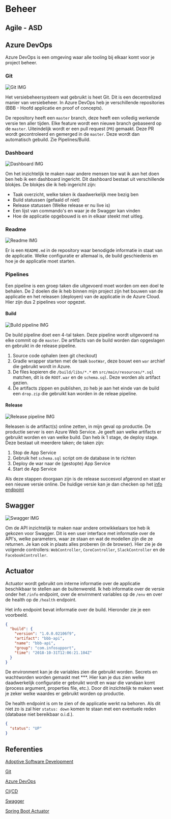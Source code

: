 # Beheer

## Agile - ASD

## Azure DevOps

Azure DevOps is een omgeving waar alle tooling bij elkaar komt voor je project beheer.

### Git

![Git IMG](./img/git.png)

Het versiebeheersysteem wat gebruikt is heet Git. Dit is een decentrelized manier van versiebeheer. In Azure DevOps heb je verschillende repositories (BBB - Hoofd applicatie en proof of concepts).

De repository heeft een `master` branch, deze heeft een volledig werkende versie ten aller tijden. Elke feature wordt een nieuwe branch gebaseerd op de `master`. Uiteindelijk wordt er een pull request (`PR`) gemaakt. Deze PR wordt gecontroleerd en gemerged in de `master`. Deze wordt dan automatisch gebuild. Zie Pipelines/Build.

### Dashboard

![Dashboard IMG](./img/dashboard.png)

Om het inzichtelijk te maken naar andere mensen toe wat ik aan het doen ben heb ik een dashboard ingericht. Dit dashboard bestaat uit verschillende blokjes. De blokjes die ik heb ingericht zijn:

- Taak overzicht, welke taken ik daadwerkelijk mee bezig ben
- Build statussen (gefaald of niet)
- Release statussen (Welke release er nu live is)
- Een lijst van commando's en waar je de Swagger kan vinden
- Hoe de applicatie opgebouwd is en in elkaar steekt met uitleg.

### Readme

![Readme IMG](./img/readme.png)

Er is een `README.md` in de repository waar benodigde informatie in staat van de applicatie. Welke configuratie er allemaal is, de build geschiedenis en hoe je de applicatie moet starten.

### Pipelines

Een pipeline is een groep taken die uitgevoerd moet worden om een doel te behalen. De 2 doelen die ik heb binnen mijn project zijn het bouwen van de applicatie en het releasen (deployen) van de applicatie in de Azure Cloud. Hier zijn dus 2 pipelines voor opgezet.

#### Build

![Build pipeline IMG](./img/pipeline/build.png)

De build pipeline doet een 4-tal taken. Deze pipeline wordt uitgevoerd na elke commit op de `master`. De artifacts van de build worden dan opgeslagen en gebruikt in de release pipeline.

1. Source code ophalen (een git checkout)
2. Gradle wrapper starten met de taak `bootWar`, deze bouwt een `war` archief die gebruikt wordt in Azure.
3. De files kopieren die `/build/libs/*.*` en `src/main/resources/*.sql` matchen, dit is de `ROOT.war` en de `schema.sql`. Deze worden als artifact gezien.
4. De artifacts zippen en publishen, zo heb je aan het einde van de build een `drop.zip` die gebruikt kan worden in de releae pipeline.

#### Release

![Release pipeline IMG](./img/pipeline/release.png)

Releasen is de artifact(s) online zetten, in mijn geval op productie. De productie server is een Azure Web Service. Je geeft aan welke artifacts er gebruikt worden en van welke build. Dan heb ik 1 stage, de deploy stage. Deze bestaat uit meerdere taken; de taken zijn:

1. Stop de App Service
2. Gebruik het `schema.sql` script om de database in te richten
3. Deploy de war naar de (gestopte) App Service
4. Start de App Service

Als deze stappen doorgaan zijn is de release succesvol afgerond en staat er een nieuwe versie online. De huidige versie kan je dan checken op het [info endpoint](http://bbb-api.azurewebsites.net/actuator/info)

## Swagger

![Swagger IMG](./img/swagger.png)

Om de API inzichtelijk te maken naar andere ontwikkelaars toe heb ik gekozen voor Swagger. Dit is een user interface met informatie over de API's, welke parameters, waar ze staan en wat de modellen zijn die ze returnen. Je kan ook in plaats alles proberen (in de browser). Hier zie je de volgende controllers: `WebController`, `CoreController`, `SlackController` en de `FacebookController`.

## Actuator

Actuator wordt gebruikt om interne informatie over de applicatie beschikbaar te stellen aan de buitenwereld. Ik heb informatie over de versie onder het `/info` endpoint, over de envirnment variables op de `/env` en over de health op de `/health` endpoint.

Het info endpoint bevat informatie over de build. Hieronder zie je een voorbeeld.

```json
{
  "build": {
    "version": "1.0.0.02106f9",
    "artifact": "bbb-api",
    "name": "bbb-api",
    "group": "com.infosupport",
    "time": "2018-10-31T12:06:21.104Z"
  }
}
```

De environment kan je de variables zien die gebruikt worden. Secrets en wachtworden worden gemaskt met \*\*\*. Hier kan je dus zien welke daadwerkelijk configuratie er gebruikt wordt en waar die vandaan komt (process argument, properties file, etc.). Door dit inzichtelijk te maken weet je zeker welke waardes er gebruikt worden op productie.

De health endpoint is om te zien of de applicatie werkt na behoren. Als dit niet zo is zal hier `status: down` komen te staan met een eventuele reden (database niet bereikbaar o.i.d.).

```json
{
  "status": "UP"
}
```

## Referenties

[Adoptive Software Development](http://www.exa.unicen.edu.ar/catedras/agilem/cap23asd.pdf)

[Git](https://git-scm.com)

[Azure DevOps](https://azure.microsoft.com/en-us/services/devops/)

[CI](https://en.wikipedia.org/wiki/Continuous_integration)/[CD](https://en.wikipedia.org/wiki/Continuous_delivery)

[Swagger](https://swagger.io)

[Spring Boot Actuator](https://docs.spring.io/spring-boot/docs/current/reference/html/production-ready-endpoints.html)
